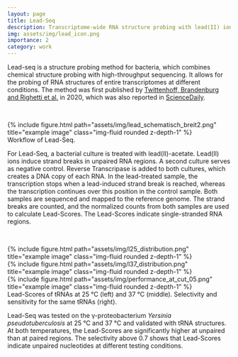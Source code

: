 ```yaml
---
layout: page
title: Lead-Seq
description: Transcriptome-wide RNA structure probing with lead(II) ions.
img: assets/img/lead_icon.png
importance: 2
category: work
---
```


Lead-seq is a structure probing method for bacteria, which combines chemical structure probing with high-throughput sequencing. It allows for the probing of RNA structures of entire transcriptomes at different conditions. The method was first published by [Twittenhoff, Brandenburg and Righetti et al.](https://doi.org/10.1093/nar/gkaa404) in 2020, which was also reported in [ScienceDaily](https://www.sciencedaily.com/releases/2020/06/200617145959.htm).  

<!--  -->
<!-- todo: add git repo -->
<!--  -->

&nbsp;

<div class="row">
    <div class="col-sm mt-3 mt-md-0">
        {% include figure.html path="assets/img/lead_schematisch_breit2.png" title="example image" class="img-fluid rounded z-depth-1" %}
    </div>
</div>
<div class="caption">
    Workflow of Lead-Seq. 
</div>



For Lead-Seq, a bacterial culture is treated with lead(II)-acetate. Lead(II) ions induce strand breaks in unpaired RNA regions. A second culture serves as negative control. Reverse Transcripase is added to both cultures, which creates a DNA copy of each RNA. In the lead-treated sample, the transcription stops when a lead-induced strand break is reached, whereas the transcription continues over this position in the control sample. Both samples are sequenced and mapped to the reference genome. The strand breaks are counted, and the normalized counts from both samples are used to calculate Lead-Scores. The Lead-Scores indicate single-stranded RNA regions. 

&nbsp;

<div class="row">
    <div class="col-sm mt-3 mt-md-0">
        {% include figure.html path="assets/img/l25_distribution.png" title="example image" class="img-fluid rounded z-depth-1" %}
    </div>
    <div class="col-sm mt-3 mt-md-0">
        {% include figure.html path="assets/img/l37_distribution.png" title="example image" class="img-fluid rounded z-depth-1" %}
    </div>
    <div class="col-sm mt-3 mt-md-0">
        {% include figure.html path="assets/img/performance_at_cut_05.png" title="example image" class="img-fluid rounded z-depth-1" %}
    </div>
</div>
<div class="caption">
    Lead-Scores of tRNAs at 25 °C (left) and 37 °C (middle). Selectivity and sensitivity for the same tRNAs (right).
</div>

Lead-Seq was tested on the γ-proteobacterium *Yersinia pseudotuberculosis* at 25 °C and 37 °C and validated with tRNA structures. At both temperatures, the Lead-Scores are significantly higher at unpaired than at paired regions. The selectivity above 0.7 shows that Lead-Scores indicate unpaired nucleotides at different testing conditions.  